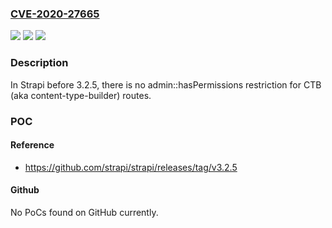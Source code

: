 ### [CVE-2020-27665](https://cve.mitre.org/cgi-bin/cvename.cgi?name=CVE-2020-27665)
![](https://img.shields.io/static/v1?label=Product&message=n%2Fa&color=blue)
![](https://img.shields.io/static/v1?label=Version&message=n%2Fa&color=blue)
![](https://img.shields.io/static/v1?label=Vulnerability&message=n%2Fa&color=brighgreen)

### Description

In Strapi before 3.2.5, there is no admin::hasPermissions restriction for CTB (aka content-type-builder) routes.

### POC

#### Reference
- https://github.com/strapi/strapi/releases/tag/v3.2.5

#### Github
No PoCs found on GitHub currently.

